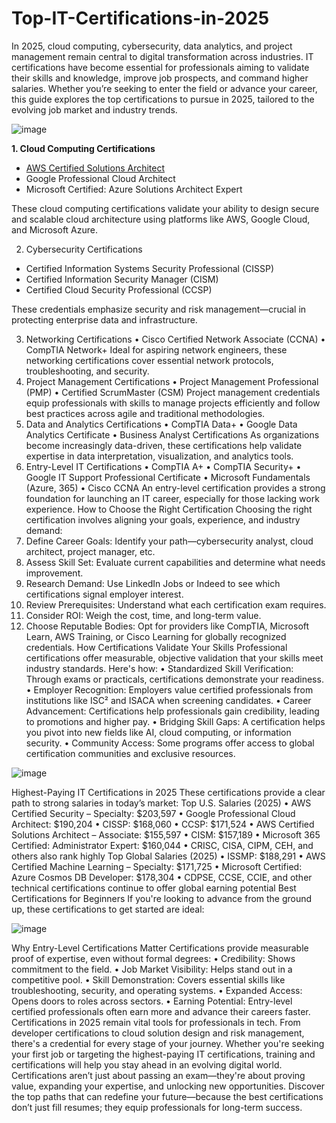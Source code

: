 # Top-IT-Certifications-in-2025

In 2025, cloud computing, cybersecurity, data analytics, and project management remain central to digital transformation across industries. IT certifications have become essential for professionals aiming to validate their skills and knowledge, improve job prospects, and command higher salaries.
Whether you’re seeking to enter the field or advance your career, this guide explores the top certifications to pursue in 2025, tailored to the evolving job market and industry trends.

![image](https://github.com/user-attachments/assets/a50cd106-cb63-446a-a736-1ac0adaaa355)

**1. Cloud Computing Certifications**
* [AWS Certified Solutions Architect](https://aws.amazon.com/certification/certified-solutions-architect-associate/)
* Google Professional Cloud Architect
* Microsoft Certified: Azure Solutions Architect Expert

These cloud computing certifications validate your ability to design secure and scalable cloud architecture using platforms like AWS, Google Cloud, and Microsoft Azure.

2. Cybersecurity Certifications
* Certified Information Systems Security Professional (CISSP)
* Certified Information Security Manager (CISM)
* Certified Cloud Security Professional (CCSP)

These credentials emphasize security and risk management—crucial in protecting enterprise data and infrastructure.

3. Networking Certifications
•	Cisco Certified Network Associate (CCNA)
•	CompTIA Network+
Ideal for aspiring network engineers, these networking certifications cover essential network protocols, troubleshooting, and security.
4. Project Management Certifications
•	Project Management Professional (PMP)
•	Certified ScrumMaster (CSM)
Project management credentials equip professionals with skills to manage projects efficiently and follow best practices across agile and traditional methodologies.
5. Data and Analytics Certifications
•	CompTIA Data+
•	Google Data Analytics Certificate
•	Business Analyst Certifications
As organizations become increasingly data-driven, these certifications help validate expertise in data interpretation, visualization, and analytics tools.
6. Entry-Level IT Certifications
•	CompTIA A+
•	CompTIA Security+
•	Google IT Support Professional Certificate
•	Microsoft Fundamentals (Azure, 365)
•	Cisco CCNA
An entry-level certification provides a strong foundation for launching an IT career, especially for those lacking work experience.
How to Choose the Right Certification
Choosing the right certification involves aligning your goals, experience, and industry demand:
1.	Define Career Goals: Identify your path—cybersecurity analyst, cloud architect, project manager, etc.
2.	Assess Skill Set: Evaluate current capabilities and determine what needs improvement.
3.	Research Demand: Use LinkedIn Jobs or Indeed to see which certifications signal employer interest.
4.	Review Prerequisites: Understand what each certification exam requires.
5.	Consider ROI: Weigh the cost, time, and long-term value.
6.	Choose Reputable Bodies: Opt for providers like CompTIA, Microsoft Learn, AWS Training, or Cisco Learning for globally recognized credentials.
How Certifications Validate Your Skills
Professional certifications offer measurable, objective validation that your skills meet industry standards. Here's how:
•	Standardized Skill Verification: Through exams or practicals, certifications demonstrate your readiness.
•	Employer Recognition: Employers value certified professionals from institutions like ISC² and ISACA when screening candidates.
•	Career Advancement: Certifications help professionals gain credibility, leading to promotions and higher pay.
•	Bridging Skill Gaps: A certification helps you pivot into new fields like AI, cloud computing, or information security.
•	Community Access: Some programs offer access to global certification communities and exclusive resources.

![image](https://github.com/user-attachments/assets/cfb59558-5d0f-4e60-8e62-3cac995f6f5a)

Highest-Paying IT Certifications in 2025
These certifications provide a clear path to strong salaries in today’s market:
Top U.S. Salaries (2025)
•	AWS Certified Security – Specialty: $203,597
•	Google Professional Cloud Architect: $190,204
•	CISSP: $168,060
•	CCSP: $171,524
•	AWS Certified Solutions Architect – Associate: $155,597
•	CISM: $157,189
•	Microsoft 365 Certified: Administrator Expert: $160,044
•	CRISC, CISA, CIPM, CEH, and others also rank highly
Top Global Salaries (2025)
•	ISSMP: $188,291
•	AWS Certified Machine Learning – Specialty: $171,725
•	Microsoft Certified: Azure Cosmos DB Developer: $178,304
•	CDPSE, CCSE, CCIE, and other technical certifications continue to offer global earning potential
Best Certifications for Beginners
If you're looking to advance from the ground up, these certifications to get started are ideal:

![image](https://github.com/user-attachments/assets/754726f2-34b8-44fd-8ffc-cdc55707424e)

Why Entry-Level Certifications Matter
Certifications provide measurable proof of expertise, even without formal degrees:
•	Credibility: Shows commitment to the field.
•	Job Market Visibility: Helps stand out in a competitive pool.
•	Skill Demonstration: Covers essential skills like troubleshooting, security, and operating systems.
•	Expanded Access: Opens doors to roles across sectors.
•	Earning Potential: Entry-level certified professionals often earn more and advance their careers faster.
Certifications in 2025 remain vital tools for professionals in tech. From developer certifications to cloud solution design and risk management, there's a credential for every stage of your journey.
Whether you're seeking your first job or targeting the highest-paying IT certifications, training and certifications will help you stay ahead in an evolving digital world.
Certifications aren’t just about passing an exam—they're about proving value, expanding your expertise, and unlocking new opportunities.
Discover the top paths that can redefine your future—because the best certifications don’t just fill resumes; they equip professionals for long-term success.




